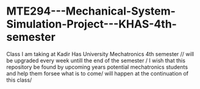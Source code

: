 # MTE294---Mechanical-System-Simulation-Project---KHAS-4th-semester
Class I am taking at Kadir Has University Mechatronics 4th semester // will be upgraded every week untill the end of the semester /  I wish that this repository be found by upcoming years potential mechatronics students and help them forsee what is to come/ will happen at the continuation of this class/ 
